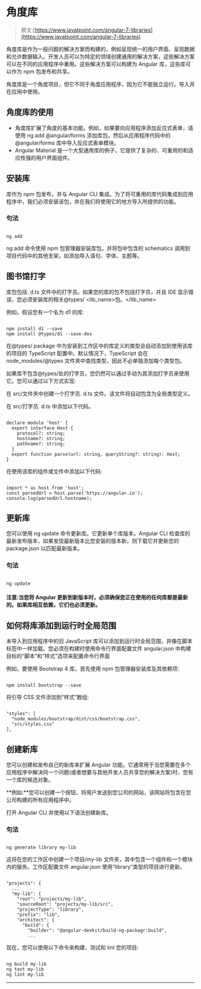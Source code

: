 # 角度库

> 原文:[https://www.javatpoint.com/angular-7-libraries](https://www.javatpoint.com/angular-7-libraries)

角度库是作为一般问题的解决方案而构建的，例如呈现统一的用户界面、呈现数据和允许数据输入。开发人员可以为特定的领域创建通用的解决方案，这些解决方案可以在不同的应用程序中重用。这些解决方案可以构建为 Angular 库，这些库可以作为 npm 包发布和共享。

角度库是一个角度项目，但它不同于角度应用程序，因为它不能独立运行。导入并在应用中使用。

## 角度库的使用

*   角度库扩展了角度的基本功能。例如，如果要向应用程序添加反应式表单，请使用 ng add @angular/forms 添加库包，然后从应用程序代码中的@angular/forms 库中导入反应式表单模块。
*   Angular Material 是一个大型通用库的例子，它提供了复杂的、可重用的和适应性强的用户界面组件。

## 安装库

库作为 npm 包发布，并与 Angular CLI 集成。为了将可重用的库代码集成到应用程序中，我们必须安装该包，并在我们将使用它的地方导入所提供的功能。

### 句法

```

ng add  
```

ng add 命令使用 npm 包管理器安装库包，并将包中包含的 schematics 调用到项目代码中的其他支架，如添加导入语句、字体、主题等。

## 图书馆打字

库包包括. d.ts 文件中的打字员。如果您的库的包不包括打字员，并且 IDE 显示错误，您必须安装库的相关@types/ <lib_name>包。</lib_name>

例如，假设您有一个名为 d1 的库:

```

npm install d1 --save
npm install @types/d1 --save-dev

```

在@types/ package 中为安装到工作区中的库定义的类型会自动添加到使用该库的项目的 TypeScript 配置中。默认情况下，TypeScript 会在 node_modules/@types 文件夹中查找类型，因此不必单独添加每个类型包。

如果库不包含@types/处的打字员，您仍然可以通过手动为其添加打字员来使用它。您可以通过以下方式实现:

在 src/文件夹中创建一个打字员. d.ts 文件。该文件将自动包含为全局类型定义。

在 src/打字员. d.ts 中添加以下代码。

```

declare module 'host' {
  export interface Host {
    protocol?: string;
    hostname?: string;
    pathname?: string;
  }
  export function parse(url: string, queryString?: string): Host;
}

```

在使用该库的组件或文件中添加以下代码:

```

import * as host from 'host';
const parsedUrl = host.parse('https://angular.io');
console.log(parsedUrl.hostname);

```

## 更新库

您可以使用 ng update 命令更新库。它更新单个库版本。Angular CLI 检查库的最新发布版本，如果发现最新版本比您安装的版本新，则下载它并更新您的 package.json 以匹配最新版本。

### 句法

```

ng update  
```

#### 注意:当您将 Angular 更新到新版本时，必须确保您正在使用的任何库都是最新的。如果库相互依赖，它们也必须更新。

## 如何将库添加到运行时全局范围

未导入到应用程序中的旧 JavaScript 库可以添加到运行时全局范围，并像在脚本标签中一样加载。您必须在构建时使用命令行界面配置文件 angular.json 中构建目标的“脚本”和“样式”选项来配置命令行界面

例如，要使用 Bootstrap 4 库，首先使用 npm 包管理器安装库及其依赖项:

```

npm install bootstrap --save

```

将引导 CSS 文件添加到“样式”数组:

```

"styles": [
  "node_modules/bootstrap/dist/css/bootstrap.css",
  "src/styles.css"
],

```

## 创建新库

您可以创建和发布自己的新库来扩展 Angular 功能。它通常用于当您需要在多个应用程序中解决同一个问题(或者想要与其他开发人员共享您的解决方案)时，您有一个库的候选对象。

**例如:**您可以创建一个按钮，将用户发送到您公司的网站，该网站将包含在您公司构建的所有应用程序中。

打开 Angular CLI 并使用以下语法创建新库。

### 句法

```

ng generate library my-lib

```

这将在您的工作区中创建一个项目/my-lib 文件夹，其中包含一个组件和一个模块内的服务。工作区配置文件 angular.json 使用“library”类型的项目进行更新。

```

"projects": {
  ...
  "my-lib": {
    "root": "projects/my-lib",
    "sourceRoot": "projects/my-lib/src",
    "projectType": "library",
    "prefix": "lib",
    "architect": {
      "build": {
        "builder": "@angular-devkit/build-ng-packagr:build",
        ...

```

现在，您可以使用以下命令来构建、测试和 lint 您的项目:

```

ng build my-lib
ng test my-lib
ng lint my-lib

```

* * *